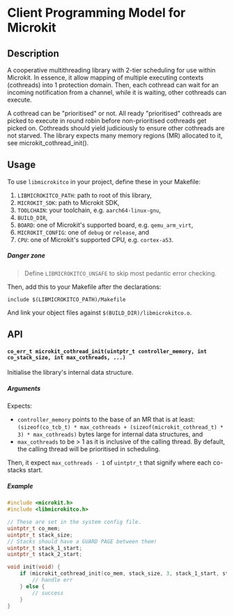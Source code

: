 # Client Programming Model for Microkit

## Description
A cooperative multithreading library with 2-tier scheduling for use within Microkit. In essence, it allow mapping of multiple executing contexts (cothreads) into 1 protection domain. Then, each cothread can wait for an incoming notification from a channel, while it is waiting, other cothreads can execute. 

A cothread can be "prioritised" or not. All ready "prioritised" cothreads are picked to execute in round robin before non-prioritised cothreads get picked on. Cothreads should yield judiciously to ensure other cothreads are not starved. The library expects many memory regions (MR) allocated to it, see microkit_cothread_init().

## Usage
To use `libmicrokitco` in your project, define these in your Makefile:
1. `LIBMICROKITCO_PATH`: path to root of this library,
2. `MICROKIT_SDK`: path to Microkit SDK,
3. `TOOLCHAIN`: your toolchain, e.g. `aarch64-linux-gnu`,
4. `BUILD_DIR`,
5. `BOARD`: one of Microkit's supported board, e.g. `qemu_arm_virt`,
6. `MICROKIT_CONFIG`: one of `debug` or `release`, and
7. `CPU`: one of Microkit's supported CPU, e.g. `cortex-a53`.

##### Danger zone
> Define `LIBMICROKITCO_UNSAFE` to skip most pedantic error checking.

Then, add this to your Makefile after the declarations:
```
include $(LIBMICROKITCO_PATH)/Makefile
```

And link your object files against `$(BUILD_DIR)/libmicrokitco.o`.

## API
#### `co_err_t microkit_cothread_init(uintptr_t controller_memory, int co_stack_size, int max_cothreads, ...)`
Initialise the library's internal data structure.
##### Arguments
Expects:
- `controller_memory` points to the base of an MR that is at least:
`(sizeof(co_tcb_t) * max_cothreads + (sizeof(microkit_cothread_t) * 3) * max_cothreads)` bytes large for internal data structures, and
- `max_cothreads` to be > 1 as it is inclusive of the calling thread. By default, the calling thread will be prioritised in scheduling.

Then, it expect `max_cothreads - 1` of `uintptr_t` that signify where each co-stacks start.

##### Example
```C
#include <microkit.h>
#include <libmicrokitco.h>

// These are set in the system config file.
uintptr_t co_mem;
uintptr_t stack_size;
// Stacks should have a GUARD PAGE between them!
uintptr_t stack_1_start;
uintptr_t stack_2_start;

void init(void) {
    if (microkit_cothread_init(co_mem, stack_size, 3, stack_1_start, stack_2_start) != MICROKITCO_NOERR) {
        // handle err
    } else {
        // success
    }
}
```